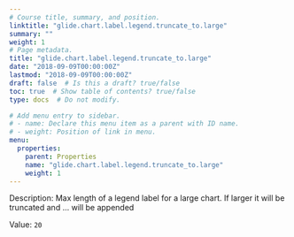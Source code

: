 ```yaml
---
# Course title, summary, and position.
linktitle: "glide.chart.label.legend.truncate_to.large"
summary: ""
weight: 1
# Page metadata.
title: "glide.chart.label.legend.truncate_to.large"
date: "2018-09-09T00:00:00Z"
lastmod: "2018-09-09T00:00:00Z"
draft: false  # Is this a draft? true/false
toc: true  # Show table of contents? true/false
type: docs  # Do not modify.

# Add menu entry to sidebar.
# - name: Declare this menu item as a parent with ID name.
# - weight: Position of link in menu.
menu:
  properties:
    parent: Properties
    name: "glide.chart.label.legend.truncate_to.large"
    weight: 1
---
```


Description: Max length of a legend label for a large chart. If larger it will be truncated and ... will be appended


Value: `20`